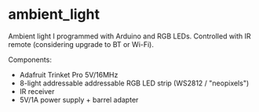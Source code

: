 # ambient_light

Ambient light I programmed with Arduino and RGB LEDs.
Controlled with IR remote (considering upgrade to BT or Wi-Fi).

Components:
- Adafruit Trinket Pro 5V/16MHz
- 8-light addressable addressable RGB LED strip (WS2812 / "neopixels")
- IR receiver
- 5V/1A power supply + barrel adapter
